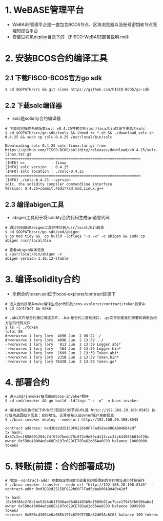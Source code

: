 # 1. WeBASE管理平台

- WeBASE管理平台是一套包含BCOS节点、区块浏览器以及账号密钥和节点管理的综合平台
- 安装过程见deploy目录下的 《FISCO-WeBASE部署说明.md》

# 2. 安装BCOS合约编译工具

## 2.1 下载FISCO-BCOS官方go sdk

```shell
$ cd $GOPATH/src && git clone https://github.com/FISCO-BCOS/go-sdk
```


## 2.2 下载solc编译器

- solc是solidity合约编译器

```shell
# 下载对应操作系统版本solc v0.4.25并拷贝到/usr/loca/bin目录下更名为solc
$ cd $GOPATH/src/go-sdk/tools && chmod +x *.sh && ./download_solc.sh 0.4.25 && sudo cp solc-0.4.25 /usr/local/bin/solc

Downloading solc 0.4.25 solc-linux.tar.gz from https://github.com/FISCO-BCOS/solidity/releases/download/v0.4.25/solc-linux.tar.gz
==============================================================
[INFO] os            : linux
[INFO] solc version  : 0.4.25
[INFO] solc location : ./solc-0.4.25
==============================================================
[INFO] ./solc-0.4.25 --version
solc, the solidity compiler commandline interface
Version: 0.4.25+commit.46d177ad.mod.Linux.g++
```

## 2.3 编译abigen工具

- abigen工具用于将solidity合约代码生成go语言代码
   
```shell
# 通过代码编译abigen工具并拷贝到/usr/local/bin目录
$ cd $GOPATH/src/go-sdk/cmd/abigen
$ go mod tidy &&  go build -ldflags "-s -w" -o abigen && sudo cp abigen /usr/local/bin

# 查看abigen版本信息
$ /usr/local/bin/abigen -v
abigen version 1.10.12-stable
```

# 3. 编译solidity合约

- 示例合约token.sol位于bcos-explorer/contract目录下

```shell
# 进入合约目录并make编译生成go代码到bcos-explorer/contract/token目录中
$ cd contract && make 

# .abi文件是合约接口描述文件，.bin是合约二进制接口，.go文件则是我们部署和调用合约方法的代码文件
$ ls -l ./token
total 88
drwxrwxrwx 1 lory lory  4096 Jun  2 08:22 ./
drwxrwxrwx 1 lory lory  4096 Jun  2 13:39 ../
-rwxrwxrwx 1 lory lory   913 Jun  2 13:39 Logger.abi*
-rwxrwxrwx 1 lory lory   164 Jun  2 13:39 Logger.bin*
-rwxrwxrwx 1 lory lory  1609 Jun  2 13:39 Token.abi*
-rwxrwxrwx 1 lory lory  2358 Jun  2 13:39 Token.bin*
-rwxrwxrwx 1 lory lory 76420 Jun  2 13:39 token.go*

```

# 4. 部署合约

```shell
# 进入cmd/invoker目录编译bcos-invoker程序
$ cd cmd/invoker && go build -ldflags "-s -w" -o bcos-invoker

# 编译成功后执行如下命令行(假设BCOS节点URL是 http://192.168.20.108:8545) 执行成功返回如下信息：合约地址、交易哈希以及owner账户余额信息
$ ./bcos-invoker deploy --node-url http://192.168.20.108:8545

contract address: 0xd3D82d2515DF022b60F7Fad5daeD06AB046b42df
tx hash: 0x67c2ecf858691294c74f0247bedd75c872e9e59cd113ccc34c644555b01df26c
owner 0x5B0c43004e0a68Eb197c629CE78Da62d65Aa6C03 balance 10000000 tokens

```

# 5. 转账(前提：合约部署成功)

```shell
# 增加--contract-addr 参数指定第4章节部署合约后得到的合约地址进行转账操作
$ ./bcos-invoker transfer --node-url "http://192.168.20.108:8545" --contract-addr 0xd3D82d2515DF022b60F7Fad5daeD06AB046b42df

tx hash [0x59f88e2f8a14e51b6461f936ae06484403b9e1589b92ac7bce17945fb698ba6a]
owner 0x5B0c43004e0a68Eb197c629CE78Da62d65Aa6C03 balance 9999900 tokens
receiver 0x5B0c43004e0a68Eb197c629CE78Da62d65Aa6C03 balance 100 tokens
```
